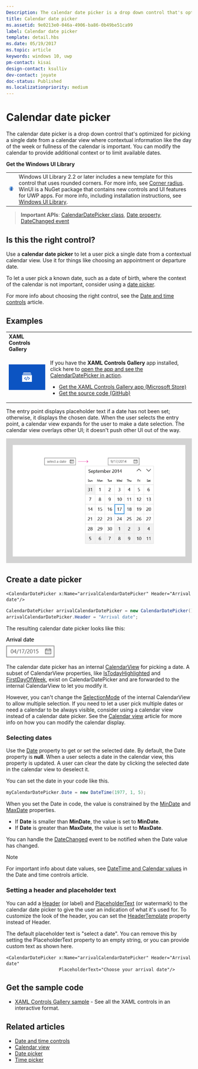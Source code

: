 ```yaml
---
Description: The calendar date picker is a drop down control that's optimized for picking a single date from a calendar view where contextual information like the day of the week or fullness of the calendar is important.
title: Calendar date picker
ms.assetid: 9e0213e0-046a-4906-ba86-0b49be51ca99
label: Calendar date picker
template: detail.hbs
ms.date: 05/19/2017
ms.topic: article
keywords: windows 10, uwp
pm-contact: kisai
design-contact: ksulliv
dev-contact: joyate
doc-status: Published
ms.localizationpriority: medium
---
```

# Calendar date picker

The calendar date picker is a drop down control that's optimized for picking a single date from a calendar view where contextual information like the day of the week or fullness of the calendar is important. You can modify the calendar to provide additional context or to limit available dates.

**Get the Windows UI Library**

|  |  |
| - | - |
| ![WinUI logo](images/winui-logo-64x64.png) | Windows UI Library 2.2 or later includes a new template for this control that uses rounded corners. For more info, see [Corner radius](/windows/uwp/design/style/rounded-corner). WinUI is a NuGet package that contains new controls and UI features for UWP apps. For more info, including installation instructions, see [Windows UI Library](https://docs.microsoft.com/uwp/toolkits/winui/). |

> **Important APIs**: [CalendarDatePicker class](https://docs.microsoft.com/uwp/api/Windows.UI.Xaml.Controls.CalendarDatePicker), [Date property](https://docs.microsoft.com/uwp/api/windows.ui.xaml.controls.calendardatepicker.date), [DateChanged event](https://docs.microsoft.com/uwp/api/windows.ui.xaml.controls.calendardatepicker.datechanged)

## Is this the right control?

Use a **calendar date picker** to let a user pick a single date from a contextual calendar view. Use it for things like choosing an appointment or departure date.

To let a user pick a known date, such as a date of birth, where the context of the calendar is not important, consider using a [date picker](date-picker.md).

For more info about choosing the right control, see the [Date and time controls](date-and-time.md) article.

## Examples

<table>
<th align="left">XAML Controls Gallery<th>
<tr>
<td><img src="images/xaml-controls-gallery-app-icon-sm.png" alt="XAML controls gallery"></img></td>
<td>
    <p>If you have the <strong style="font-weight: semi-bold">XAML Controls Gallery</strong> app installed, click here to <a href="xamlcontrolsgallery:/item/CalendarDatePicker">open the app and see the CalendarDatePicker in action</a>.</p>
    <ul>
    <li><a href="https://www.microsoft.com/store/productId/9MSVH128X2ZT">Get the XAML Controls Gallery app (Microsoft Store)</a></li>
    <li><a href="https://github.com/Microsoft/Xaml-Controls-Gallery">Get the source code (GitHub)</a></li>
    </ul>
</td>
</tr>
</table>

The entry point displays placeholder text if a date has not been set; otherwise, it displays the chosen date. When the user selects the entry point, a calendar view expands for the user to make a date selection. The calendar view overlays other UI; it doesn't push other UI out of the way.

![Example of calendar date picker](images/calendar-date-picker-2-views.png)

## Create a date picker

```xaml
<CalendarDatePicker x:Name="arrivalCalendarDatePicker" Header="Arrival date"/>
```

```csharp
CalendarDatePicker arrivalCalendarDatePicker = new CalendarDatePicker();
arrivalCalendarDatePicker.Header = "Arrival date";
```

The resulting calendar date picker looks like this:

![Example of calendar date picker](images/calendar-date-picker-closed.png)

The calendar date picker has an internal [CalendarView](https://docs.microsoft.com/uwp/api/Windows.UI.Xaml.Controls.CalendarView) for picking a date. A subset of CalendarView properties, like [IsTodayHighlighted](https://docs.microsoft.com/uwp/api/windows.ui.xaml.controls.calendardatepicker.istodayhighlighted) and [FirstDayOfWeek](https://docs.microsoft.com/uwp/api/windows.ui.xaml.controls.calendardatepicker.firstdayofweek), exist on CalendarDatePicker and are forwarded to the internal CalendarView to let you modify it. 

However, you can't change the [SelectionMode](https://docs.microsoft.com/uwp/api/windows.ui.xaml.controls.calendarview.selectionmode) of the internal CalendarView to allow multiple selection. If you need to let a user pick multiple dates or need a calendar to be always visible, consider using a calendar view instead of a calendar date picker. See the [Calendar view](calendar-view.md) article for more info on how you can modify the calendar display.

### Selecting dates

Use the [Date](https://docs.microsoft.com/uwp/api/windows.ui.xaml.controls.calendardatepicker.date) property to get or set the selected date. By default, the Date property is **null**. When a user selects a date in the calendar view, this property is updated. A user can clear the date by clicking the selected date in the calendar view to deselect it. 

You can set the date in your code like this.

```csharp
myCalendarDatePicker.Date = new DateTime(1977, 1, 5);
```

When you set the Date in code, the value is constrained by the [MinDate](https://docs.microsoft.com/uwp/api/windows.ui.xaml.controls.calendardatepicker.mindate) and [MaxDate](https://docs.microsoft.com/uwp/api/windows.ui.xaml.controls.calendardatepicker.maxdate) properties.
- If **Date** is smaller than **MinDate**, the value is set to **MinDate**.
- If **Date** is greater than **MaxDate**, the value is set to **MaxDate**.

You can handle the [DateChanged](https://docs.microsoft.com/uwp/api/windows.ui.xaml.controls.calendardatepicker.datechanged) event to be notified when the Date value has changed.

> [!NOTE]
> For important info about date values, see [DateTime and Calendar values](date-and-time.md#datetime-and-calendar-values) in the Date and time controls article.

### Setting a header and placeholder text

You can add a [Header](https://docs.microsoft.com/uwp/api/windows.ui.xaml.controls.calendardatepicker.header) (or label) and [PlaceholderText](https://docs.microsoft.com/uwp/api/windows.ui.xaml.controls.calendardatepicker.placeholdertext) (or watermark) to the calendar date picker to give the user an indication of what it's used for. To customize the look of the header, you can set the [HeaderTemplate](https://docs.microsoft.com/uwp/api/windows.ui.xaml.controls.calendardatepicker.headertemplate) property instead of Header.

The default placeholder text is "select a date". You can remove this by setting the PlaceholderText property to an empty string, or you can provide custom text as shown here.

```xaml
<CalendarDatePicker x:Name="arrivalCalendarDatePicker" Header="Arrival date" 
                    PlaceholderText="Choose your arrival date"/>
```

## Get the sample code

- [XAML Controls Gallery sample](https://github.com/Microsoft/Xaml-Controls-Gallery) - See all the XAML controls in an interactive format.

## Related articles

- [Date and time controls](date-and-time.md)
- [Calendar view](calendar-view.md)
- [Date picker](date-picker.md)
- [Time picker](time-picker.md)

